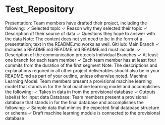 # Test_Repository
Presentation:
	Team members have drafted their project, including the following:
	✓ Selected topic
	✓ Reason why they selected their topic
	✓ Description of their source of data
	✓ Questions they hope to answer with the data
	Note: The content does not yet need to be in the form of a presentation; text in the README.md works as well.
GitHub:
	Main Branch
	✓ Includes a README.md
	README.md
	README.md must include:
	✓ Description of the communication protocols
	Individual Branches 
	✓ At least one branch for each team member
	✓ Each team member has at least four
	commits from the duration of the first segment
	Note: The descriptions and explanations required in all other project deliverables should also be in your README.md as part of your outline, unless otherwise noted.
Machine Learning Model:
	Team members present a provisional machine learning model that stands in for the final machine learning model and accomplishes the following:
        ✓ Takes in data in from the provisional database
	✓ Outputs label(s) for input data
Database:
	Team members present a provisional database that stands in for the final database and accomplishes the following:
        ✓ Sample data that mimics the expected final database structure or schema
	✓ Draft machine learning module is connected to the provisional database